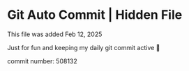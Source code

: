 # Git Auto Commit | Hidden File

This file was added Feb 12, 2025

Just for fun and keeping my daily git commit active 🤪

commit number: 508132
